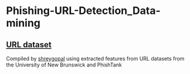# Phishing-URL-Detection_Data-mining

## [URL dataset](https://github.com/kwyo1201/Phishing-URL-Detection_Data-mining/blob/main/url_dataset.csv)
Compiled by [shreygopal](https://github.com/shreyagopal/Phishing-Website-Detection-by-Machine-Learning-Techniques/tree/master) using extracted features from URL datasets from the University of New Brunswick and PhishTank 
